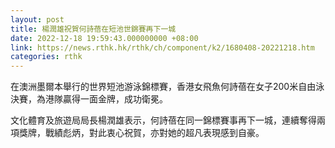 ```yaml
---
layout: post
title: 楊潤雄祝賀何詩蓓在短池世錦賽再下一城
date: 2022-12-18 19:59:43.000000000 +08:00
link: https://news.rthk.hk/rthk/ch/component/k2/1680408-20221218.htm
categories: rthk
---
```


在澳洲墨爾本舉行的世界短池游泳錦標賽，香港女飛魚何詩蓓在女子200米自由泳決賽，為港隊贏得一面金牌，成功衛冕。

文化體育及旅遊局局長楊潤雄表示，何詩蓓在同一錦標賽事再下一城，連續奪得兩項獎牌，戰績彪炳，對此衷心祝賀，亦對她的超凡表現感到自豪。
